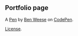 Portfolio page
--------------


A [Pen](https://codepen.io/benweese/pen/bGGvLjR) by [Ben Weese](https://codepen.io/benweese) on [CodePen](https://codepen.io).

[License](https://codepen.io/benweese/pen/bGGvLjR/license).